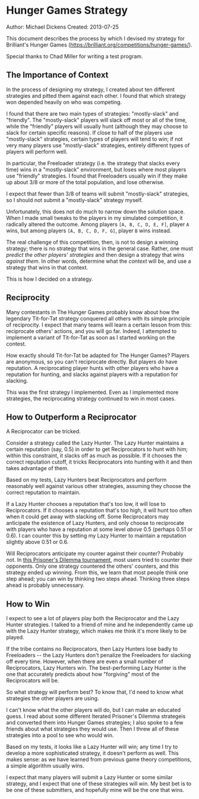 Hunger Games Strategy
=====================

Author: Michael Dickens
Created: 2013-07-25

This document describes the process by which I devised my strategy for Brilliant's Hunger Games (https://brilliant.org/competitions/hunger-games/).

Special thanks to Chad Miller for writing a test program.

The Importance of Context
-------------------------
In the process of designing my strategy, I created about ten different strategies and pitted them against each other. I found that which strategy won depended heavily on who was competing.

I found that there are two main types of strategies: "mostly-slack" and "friendly". The "mostly-slack" players will slack off most or all of the time, while the "friendly" players will usually hunt (although they may choose to slack for certain specific reasons). If close to half of the players use "mostly-slack" strategies, certain types of players will tend to win; if not very many players use "mostly-slack" strategies, entirely different types of players will perform well.

In particular, the Freeloader strategy (i.e. the strategy that slacks every time) wins in a "mostly-slack" environment, but loses where most players use "friendly" strategies. I found that Freeloaders usually win if they make up about 3/8 or more of the total population, and lose otherwise.

I expect that fewer than 3/8 of teams will submit "mostly-slack" strategies, so I should not submit a "mostly-slack" strategy myself.

Unfortunately, this does not do much to narrow down the solution space. When I made small tweaks to the players in my simulated competition, it radically altered the outcome. Among players `[A, B, C, D, E, F]`, player `A` wins, but among players `[A, B, C, D, F, G]`, player `B` wins instead.

The real challenge of this competition, then, is not to design a winning strategy; there is no strategy that wins in the general case. Rather, one must *predict the other players' strategies* and then design a strategy that wins *against them*. In other words, determine what the *context* will be, and use a strategy that wins in that context.

This is how I decided on a strategy.

Reciprocity
-----------

Many contestants in The Hunger Games probably know about how the legendary Tit-for-Tat strategy conquered all others with its simple principle of reciprocity. I expect that many teams will learn a certain lesson from this: reciprocate others' actions, and you will go far. Indeed, I attempted to implement a variant of Tit-for-Tat as soon as I started working on the contest.

How exactly should Tit-for-Tat be adapted for The Hunger Games? Players are anonymous, so you can't reciprocate directly. But players *do* have reputation. A reciprocating player hunts with other players who have a reputation for hunting, and slacks against players with a reputation for slacking.

This was the first strategy I implemented. Even as I implemented more strategies, the reciprocating strategy continued to win in most cases.

How to Outperform a Reciprocator
--------------------------------

A Reciprocator can be tricked.

Consider a strategy called the Lazy Hunter. The Lazy Hunter maintains a certain reputation (say, 0.5) in order to get Reciprocators to hunt with him; within this constraint, it slacks off as much as possible. If it chooses the correct reputation cutoff, it tricks Reciprocators into hunting with it and then takes advantage of them.

Based on my tests, Lazy Hunters beat Reciprocators and perform reasonably well against various other strategies, assuming they choose the correct reputation to maintain.

If a Lazy Hunter chooses a reputation that's too low, it will lose to Reciprocators. If it chooses a reputation that's too high, it will hunt too often when it could get away with slacking off. Some Reciprocators may anticipate the existence of Lazy Hunters, and only choose to reciprocate with players who have a reputation at some level *above* 0.5 (perhaps 0.51 or 0.6). I can counter this by setting my Lazy Hunter to maintain a reputation slightly above 0.51 or 0.6.

Will Reciprocators anticipate my counter against their counter? Probably not. In [this Prisoner's Dilemma tournament](http://lesswrong.com/lw/7f2/prisoners_dilemma_tournament_results/), most users tried to counter their opponents. Only one strategy countered the others' counters, and this strategy ended up winning. From this, we learn that most people think one step ahead; you can win by thinking two steps ahead. Thinking three steps ahead is probably unnecessary.

How to Win
----------

I expect to see a lot of players play both the Reciprocator and the Lazy Hunter strategies. I talked to a friend of mine and he independently came up with the Lazy Hunter strategy, which makes me think it's more likely to be played.

If the tribe contains no Reciprocators, then Lazy Hunters lose badly to Freeloaders -- the Lazy Hunters don't penalize the Freeloaders for slacking off every time. However, when there are even a small number of Reciprocators, Lazy Hunters win. The best-performing Lazy Hunter is the one that accurately predicts about how "forgiving" most of the Reciprocators will be.

So what strategy will perform best? To know that, I'd need to know what strategies the other players are using.

I can't know what the other players will do, but I can make an educated guess. I read about some different Iterated Prisoner's Dilemma strategeis and converted them into Hunger Games strategies; I also spoke to a few friends about what strategies they would use. Then I threw all of these strategies into a pool to see who would win.

Based on my tests, it looks like a Lazy Hunter will win; any time I try to develop a more sophisticated strategy, it doesn't perform as well. This makes sense: as we have learned from previous game theory competitions, a simple algorithm usually wins.

I expect that many players will submit a Lazy Hunter or some similar strategy, and I expect that one of these strategies will win. My best bet is to be one of these submitters, and hopefully mine will be the one that wins.
